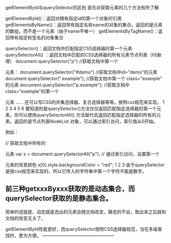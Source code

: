 getElementById与querySelector的区别
首先对获取元素的几个方法有所了解

getElementById()：返回对拥有指定id的第一个对象的引用
getElementsByName()：返回带有指定名称name的对象的集合。返回的是元素的数组，而不是一个元素（由于name不唯一）
getElementsByTagName()：返回带有指定标签名的对象集合

querySelector()：返回文档中匹配指定CSS选择器的第一个元素
querySelectorAll() ：返回文档中匹配的CSS选择器的所有元素节点列表（h5新增）
document.querySelector("p")      //获取文档中第一个 <p> 元素：
document.querySelector("#demo")     //获取文档中id="demo"的元素
document.querySelector(".example");   //获取文档中第一个 class="example" 的元素
document.querySelector("p.example");    //获取文档中 class="example"的第一个 <p> 元素
...... 
还可以写CSS的并集选择器、复合选择器等等。按照css规范来实现。
1
2
3
4
5
6
要知道的是querySelector()方法仅仅返回匹配指定选择器的第一个元素。你可以使用querySelectorAll() 方法替代去返回匹配指定选择器的所有的元素。返回的是节点列表NodeList 对象，可以通过索引访问，索引值从0开始。

例如：

// 获取文档中所有的 <p> 元素
var x = document.querySelectorAll("p"); 
// 通过索引访问，设置第一个 <p> 元素的背景颜色
x[0].style.backgroundColor = "red";
1
2
3
由于querySelector是按css规范来实现的，所以它传入的字符串中第一个字符不能是数字。

## 前三种getxxxByxxx获取的是动态集合，而querySelector获取的是静态集合。

简单的说就是，动态就是选出的元素会随文档改变，静态的不会，取出来之后就和文档的改变无关了。

getElementById性能更好，而querySelector按照CSS选择器规范，当在多级查找时，更为方便。
————————————————

